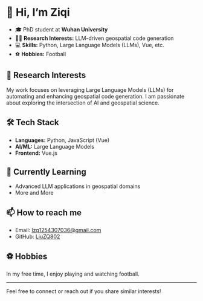 # 👋 Hi, I’m Ziqi

- 🎓 PhD student at **Wuhan University**
- 🧑‍🔬 **Research Interests:** LLM-driven geospatial code generation
- 💻 **Skills:** Python, Large Language Models (LLMs), Vue, etc.
- ⚽ **Hobbies:** Football

## 🔬 Research Interests

My work focuses on leveraging Large Language Models (LLMs) for automating and enhancing geospatial code generation. I am passionate about exploring the intersection of AI and geospatial science.

## 🛠️ Tech Stack

- **Languages:** Python, JavaScript (Vue)
- **AI/ML:** Large Language Models
- **Frontend:** Vue.js

## 🌱 Currently Learning

- Advanced LLM applications in geospatial domains
- More and More

## 📫 How to reach me

- Email: lzq1254307036@gmail.com
- GitHub: [LiuZQ802](https://github.com/LiuZQ802)

## ⚽ Hobbies

In my free time, I enjoy playing and watching football.

---

Feel free to connect or reach out if you share similar interests!
